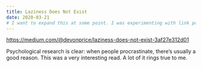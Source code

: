 ```yaml
---
title: Laziness Does Not Exist
date: 2020-03-21
# I want to expand this at some point. I was experimenting with link posts
---
```

https://medium.com/@devonprice/laziness-does-not-exist-3af27e312d01

Psychological research is clear: when people procrastinate, there’s usually a good reason.
This was a very interesting read. A lot of it rings true to me.